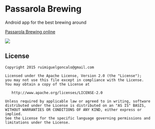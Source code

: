Passarola Brewing
=======

Android app for the best brewing around

[Passarola Brewing online][1]

![](http://passarola.pt/pics/main.jpg)

License
--------

    Copyright 2015 ruimiguelgoncalo@gmail.com

    Licensed under the Apache License, Version 2.0 (the "License");
    you may not use this file except in compliance with the License.
    You may obtain a copy of the License at

       http://www.apache.org/licenses/LICENSE-2.0

    Unless required by applicable law or agreed to in writing, software
    distributed under the License is distributed on an "AS IS" BASIS,
    WITHOUT WARRANTIES OR CONDITIONS OF ANY KIND, either express or implied.
    See the License for the specific language governing permissions and
    limitations under the License.

[1]: http://passarola.pt
